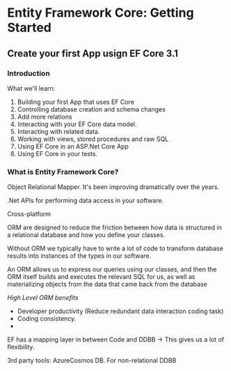 # Entity Framework Core: Getting Started

## Create your first App usign EF Core 3.1

### Introduction

What we'll learn:

  1. Building your first App that uses EF Core
  2. Controlling database creation and schema changes
  3. Add more relations
  4. Interacting with your EF Core data model.
  5. Interacting with related data.
  6. Working with views, stored procedures and raw SQL
  7. Using EF Core in an ASP.Net Core App
  8. Using EF Core in your tests.


### What is Entity Framework Core?

Object Relational Mapper. It's been improving dramatically over the years.

.Net APIs for performing data access in your software.

Cross-platform  

ORM are designed to reduce the friction between how data is structured in a relational database and how you define your classes.

Without ORM we typically have to write a lot of code to transform database results into instances of the types in our software.

An ORM allows us to express our queries using our classes, and then the ORM itself builds and executes the relevant SQL for us, as well as materializing objects from the data that came back from the database

*High Level ORM benefits*
  - Developer productivity    (Reduce redundant data interaction coding task)
  - Coding consistency.
  -

EF has a mapping layer in between Code and DDBB -> This gives us a lot of flexibility.

3rd party tools: AzureCosmos DB. For non-relational DDBB
